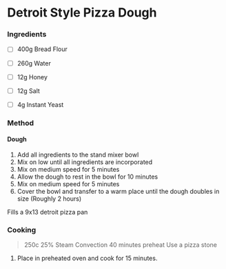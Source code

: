 # Detroit Style Pizza Dough

### Ingredients

- [ ] 400g Bread Flour
- [ ] 260g Water
- [ ] 12g Honey
- [ ] 12g Salt
- [ ] 4g Instant Yeast


### Method

#### Dough

1. Add all ingredients to the stand mixer bowl
2. Mix on low until all ingredients are incorporated
3. Mix on medium speed for 5 minutes
4. Allow the dough to rest in the bowl for 10 minutes
5. Mix on medium speed for 5 minutes
6. Cover the bowl and transfer to a warm place until the dough doubles in size (Roughly 2 hours)

Fills a 9x13 detroit pizza pan

### Cooking

> 250c 25% Steam Convection
> 40 minutes preheat
> Use a pizza stone

1. Place in preheated oven and cook for 15 minutes.



